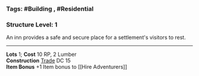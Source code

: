 ### Tags: #Building , #Residential 
### Structure Level: 1

An inn provides a safe and secure place for a settlement's visitors to rest.

---

**Lots** 1; **Cost** 10 RP, 2 Lumber  
**Construction** [Trade](https://2e.aonprd.com/Skills.aspx?ID=31) DC 15  
**Item Bonus** +1 Item bonus to [[Hire Adventurers]]